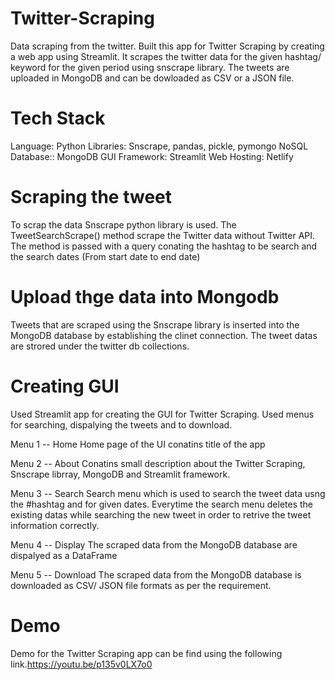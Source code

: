 # Twitter-Scraping
Data scraping from the twitter.
Built this app for Twitter Scraping by creating a web app using Streamlit. It scrapes the twitter data for the given hashtag/ keyword for the given period using snscrape library. The tweets are uploaded in MongoDB and can be dowloaded as CSV or a JSON file.

# Tech Stack
Language: Python Libraries: Snscrape, pandas, pickle, pymongo NoSQL Database:: MongoDB GUI Framework: Streamlit Web Hosting: Netlify

# Scraping the tweet
To scrap the data Snscrape python library is used. The TweetSearchScrape() method scrape the Twitter data without Twitter API. The method is passed with a query conating the hashtag to be search and the search dates (From start date to end date)

# Upload thge data into Mongodb
Tweets that are scraped using the Snscrape library is inserted into the MongoDB database by establishing the clinet connection. The tweet datas are strored under the twitter db collections.

# Creating GUI
Used Streamlit app for creating the GUI for Twitter Scraping. Used menus for searching, dispalying the tweets and to download.

Menu 1 -- Home
Home page of the UI conatins title of the app

Menu 2 -- About
Conatins small description about the Twitter Scraping, Snscrape librray, MongoDB and Streamlit framework.

Menu 3 -- Search
Search menu which is used to search the tweet data usng the #hashtag and for given dates. Everytime the search menu deletes the existing datas while searching the new tweet in order to retrive the tweet information correctly.

Menu 4 -- Display
The scraped data from the MongoDB database are dispalyed as a DataFrame

Menu 5 -- Download
The scraped data from the MongoDB database is downloaded as CSV/ JSON file formats as per the requirement.

# Demo
Demo for the Twitter Scraping app can be find using the following link.https://youtu.be/p135v0LX7o0
